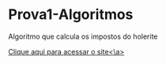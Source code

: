 # Prova1-Algoritmos
Algoritmo que calcula os impostos do holerite

<a href="https://fatec-dsm.github.io/Prova1-Algoritmos/" target="_blanked">Clique aqui para acessar o site<\a>
